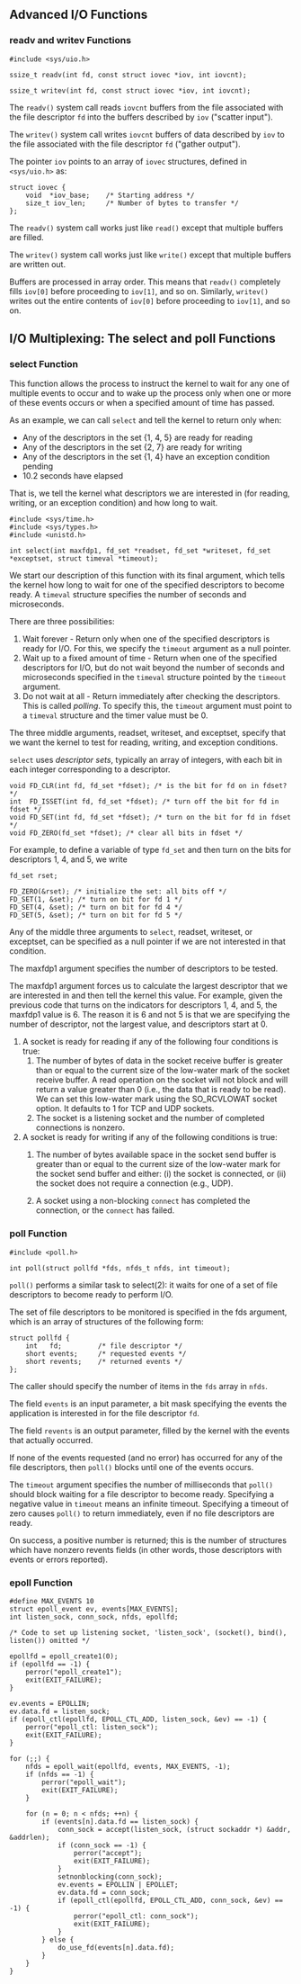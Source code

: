 ## Advanced I/O Functions
### readv and writev Functions
```
#include <sys/uio.h>

ssize_t readv(int fd, const struct iovec *iov, int iovcnt);

ssize_t writev(int fd, const struct iovec *iov, int iovcnt);
```

The `readv()` system call reads `iovcnt` buffers from the file associated with the file descriptor `fd` into the buffers described by `iov` ("scatter input").

The `writev()` system call writes `iovcnt` buffers of data described by `iov` to the file associated with the file descriptor `fd` ("gather output").

The  pointer  `iov`  points  to  an array of `iovec` structures, defined in `<sys/uio.h>` as:
```
struct iovec {
    void  *iov_base;    /* Starting address */
    size_t iov_len;     /* Number of bytes to transfer */
};
```
The `readv()` system call works just like `read()`  except  that  multiple buffers are filled.

The  `writev()` system call works just like `write()` except that multiple buffers are written out.

Buffers are processed in array order.  This  means that `readv()` completely fills `iov[0]` before proceeding to `iov[1]`, and so on. Similarly, `writev()` writes out the entire contents of `iov[0]` before proceeding to `iov[1]`, and so on.

## I/O Multiplexing: The select and poll Functions

### select Function
This function allows the process to instruct the kernel to wait for any one of multiple events to occur and to wake up the process only when one or more of these events occurs or when a specified amount of time has passed.

As an example, we can call `select` and tell the kernel to return only when:
- Any of the descriptors in the set {1, 4, 5} are ready for reading
- Any of the descriptors in the set {2, 7} are ready for writing
- Any of the descriptors in the set {1, 4} have an exception condition pending
- 10.2 seconds have elapsed

That is, we tell the kernel what descriptors we are interested in (for reading, writing, or an exception condition) and how long to wait.

```
#include <sys/time.h>
#include <sys/types.h>
#include <unistd.h>

int select(int maxfdp1, fd_set *readset, fd_set *writeset, fd_set *exceptset, struct timeval *timeout);
```
We start our description of this function with its final argument, which tells the kernel how long to wait for one of the specified descriptors to become ready. A `timeval` structure specifies the number of seconds and microseconds.

There are three possibilities:

1. Wait forever - Return only when one of the specified descriptors is ready for I/O. For this, we specify the `timeout` argument as a null pointer.
2. Wait up to a fixed amount of time - Return when one of the specified descriptors for I/O, but do not wait beyond the number of seconds and microseconds specified in the `timeval` structure pointed by the `timeout` argument.
3. Do not wait at all - Return immediately after checking the descriptors. This is called *polling*. To specify this, the `timeout` argument must point to a `timeval` structure and the timer value must be 0.

The three middle arguments, readset, writeset, and exceptset, specify that we want the kernel to test for reading, writing, and exception conditions.

`select` uses *descriptor sets*, typically an array of integers, with each bit in each integer corresponding to a descriptor.

```
void FD_CLR(int fd, fd_set *fdset); /* is the bit for fd on in fdset? */
int  FD_ISSET(int fd, fd_set *fdset); /* turn off the bit for fd in fdset */
void FD_SET(int fd, fd_set *fdset); /* turn on the bit for fd in fdset */
void FD_ZERO(fd_set *fdset); /* clear all bits in fdset */
```
For example, to define a variable of type `fd_set` and then turn on the bits for descriptors 1, 4, and 5, we write
```
fd_set rset;

FD_ZERO(&rset); /* initialize the set: all bits off */
FD_SET(1, &set); /* turn on bit for fd 1 */
FD_SET(4, &set); /* turn on bit for fd 4 */
FD_SET(5, &set); /* turn on bit for fd 5 */
```
Any of the middle three arguments to `select`, readset, writeset, or exceptset, can be specified as a null pointer if we are not interested in that condition.

The maxfdp1 argument specifies the number of descriptors to be tested.

The maxfdp1 argument forces us to calculate the largest descriptor that we are interested in and then tell the kernel this value. For example, given the previous code that turns on the indicators for descriptors 1, 4, and 5, the maxfdp1 value is 6. The reason it is 6 and not 5 is that we are specifying the number of descriptor, not the largest value, and descriptors start at 0.

1. A socket is ready for reading if any of the following four conditions is true:
   1. The number of bytes of data in the socket receive buffer is greater than or equal to the current size of the low-water mark of the socket receive buffer. A read operation on the socket will not block and will return a value greater than 0 (i.e., the data that is ready to be read). We can set this low-water mark using the SO_RCVLOWAT socket option. It defaults to 1 for TCP and UDP sockets.
   1. The socket is a listening socket and the number of completed connections is nonzero.
1. A socket is ready for writing if any of the following conditions is true:
   1. The number of bytes available space in the socket send buffer is greater than or equal to the current size of the low-water mark for the socket send buffer and either: (i) the socket is connected, or (ii) the socket does not require a connection (e.g., UDP).
   
   1. A socket using a non-blocking `connect` has completed the connection, or the `connect` has failed.

### poll Function

```
#include <poll.h>

int poll(struct pollfd *fds, nfds_t nfds, int timeout);
```
`poll()` performs a similar task to select(2): it waits for one of a set of file descriptors to become ready to perform I/O.

The set of file descriptors to be monitored is specified in the fds argument, which is an array of structures of the following form:
```
struct pollfd {
	int   fd;         /* file descriptor */
	short events;     /* requested events */
	short revents;    /* returned events */
};
```
The caller should specify the number of items in the `fds` array in `nfds`.

The field `events` is an input parameter, a bit mask specifying the events the application is interested in for the file descriptor `fd`.

The field `revents` is an output parameter, filled by the kernel with the events that actually occurred.

If none of the events requested (and no error) has occurred for any of the file descriptors, then `poll()` blocks until one of the events occurs.

The `timeout` argument specifies the number of milliseconds that `poll()` should block waiting for a file descriptor to become ready. Specifying a negative value in `timeout` means an infinite timeout. Specifying a timeout of zero causes `poll()` to return immediately, even if no file descriptors are ready.

On success, a positive number is returned; this is the number of structures which have nonzero revents fields (in other words, those descriptors with events or errors reported).

### epoll Function
```
#define MAX_EVENTS 10
struct epoll_event ev, events[MAX_EVENTS];
int listen_sock, conn_sock, nfds, epollfd;

/* Code to set up listening socket, 'listen_sock', (socket(), bind(), listen()) omitted */

epollfd = epoll_create1(0);
if (epollfd == -1) {
    perror("epoll_create1");
    exit(EXIT_FAILURE);
}

ev.events = EPOLLIN;
ev.data.fd = listen_sock;
if (epoll_ctl(epollfd, EPOLL_CTL_ADD, listen_sock, &ev) == -1) {
    perror("epoll_ctl: listen_sock");
    exit(EXIT_FAILURE);
}

for (;;) {
    nfds = epoll_wait(epollfd, events, MAX_EVENTS, -1);
    if (nfds == -1) {
        perror("epoll_wait");
        exit(EXIT_FAILURE);
    }

    for (n = 0; n < nfds; ++n) {
        if (events[n].data.fd == listen_sock) {
            conn_sock = accept(listen_sock, (struct sockaddr *) &addr, &addrlen);
            if (conn_sock == -1) {
                perror("accept");
                exit(EXIT_FAILURE);
            }
            setnonblocking(conn_sock);
            ev.events = EPOLLIN | EPOLLET;
            ev.data.fd = conn_sock;
            if (epoll_ctl(epollfd, EPOLL_CTL_ADD, conn_sock, &ev) == -1) {
                perror("epoll_ctl: conn_sock");
                exit(EXIT_FAILURE);
            }
        } else {
            do_use_fd(events[n].data.fd);
        }
    }
}
```